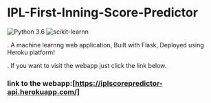 # IPL-First-Inning-Score-Predictor
![Python 3.6](https://img.shields.io/badge/Python-3.6-brightgreen.svg) 
![scikit-learnn](https://img.shields.io/badge/Library-Scikit_Learn-orange.svg)

. A machine learnng web application, Built with Flask, Deployed using Heroku platform!

. If you want to visit the webapp just click the link below.

### link to the webapp:[https://iplscorepredictor-api.herokuapp.com/]



